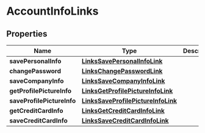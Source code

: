 
# AccountInfoLinks

## Properties
Name | Type | Description | Notes
------------ | ------------- | ------------- | -------------
**savePersonalInfo** | [**LinksSavePersonalInfoLink**](LinksSavePersonalInfoLink.md) |  | 
**changePassword** | [**LinksChangePasswordLink**](LinksChangePasswordLink.md) |  | 
**saveCompanyInfo** | [**LinksSaveCompanyInfoLink**](LinksSaveCompanyInfoLink.md) |  | 
**getProfilePictureInfo** | [**LinksGetProfilePictureInfoLink**](LinksGetProfilePictureInfoLink.md) |  | 
**saveProfilePictureInfo** | [**LinksSaveProfilePictureInfoLink**](LinksSaveProfilePictureInfoLink.md) |  | 
**getCreditCardInfo** | [**LinksGetCreditCardInfoLink**](LinksGetCreditCardInfoLink.md) |  | 
**saveCreditCardInfo** | [**LinksSaveCreditCardInfoLink**](LinksSaveCreditCardInfoLink.md) |  | 



